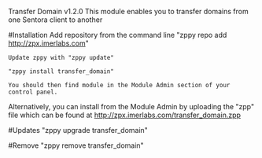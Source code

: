 Transfer Domain v1.2.0
This module enables you to transfer domains from one Sentora client to another


#Installation
	Add repository from the command line
		"zppy repo add http://zpx.imerlabs.com"
	
	Update zppy with "zppy update"

	"zppy install transfer_domain"

	You should then find module in the Module Admin section of your control panel.

Alternatively, you can install from the Module Admin by uploading the "zpp" file 
which can be found at http://zpx.imerlabs.com/transfer_domain.zpp

#Updates
	"zppy upgrade transfer_domain"

#Remove
	"zppy remove transfer_domain"



